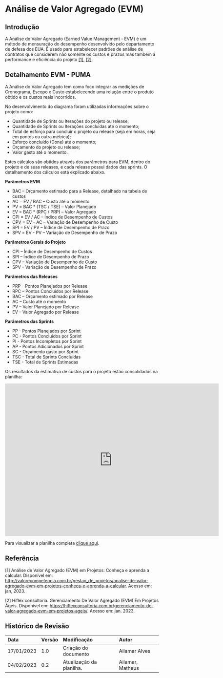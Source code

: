 
# Análise de Valor Agregado (EVM)

## Introdução

A Análise do Valor Agregado (Earned Value Management - EVM) é um método de mensuração do desempenho desenvolvido pelo departamento de defesa dos EUA. É usado para estabelecer padrões de análise de contratos que considerem não somente os custos e prazos mas também a performance e eficiência do projeto [[1]](#ref1), [[2]](#ref2).

## Detalhamento EVM - PUMA

A Análise do Valor Agregado tem como foco integrar as medições de Cronograma, Escopo e Custo estabelecendo uma relação entre o produto obtido e os custos reais incorridos.

No desenvolvimento do diagrama foram utilizadas informações sobre o projeto como:

- Quantidade de Sprints ou Iterações do projeto ou release;  
- Quantidade de Sprints ou Iterações concluídas até o momento;  
- Total de esforço para concluir o projeto ou release (seja em horas, seja em pontos ou outra métrica);  
- Esforço concluído (Done) até o momento;  
- Orçamento do projeto ou release;  
- Valor gasto até o momento.  


Estes cálculos são obtidos através dos parâmetros para EVM, dentro do projeto e de suas releases, e cada release possui dados das sprints. O detalhamento dos cálculos está explicado abaixo.

**Parâmetros EVM**
- BAC – Orçamento estimado para a Release, detalhado na tabela de custos  
- AC = EV / BAC – Custo até o momento  
- PV = BAC * (TSC / TSE) – Valor Planejado  
- EV = BAC * (RPC / PRP) – Valor Agregado  
- CPI = EV / AC – Índice de Desempenho de Custos  
- CPV = EV - AC – Variação de Desempenho de Custo  
- SPI = EV / PV – Índice de Desempenho de Prazo  
- SPV = EV - PV – Variação de Desempenho de Prazo  

**Parâmetros Gerais do Projeto**
- CPI – Índice de Desempenho de Custos  
- SPI – Índice de Desempenho de Prazo  
- CPV – Variação de Desempenho de Custo  
- SPV – Variação de Desempenho de Prazo  
 
**Parâmetros das Releases**
- PRP – Pontos Planejados por Release  
- RPC – Pontos Concluídos por Release  
- BAC – Orçamento estimado por Release  
- AC – Custo até o momento  
- PV – Valor Planejado por Release  
- EV – Valor Agregado por Release  

**Parâmetros das Sprints**
- PP - Pontos Planejados por Sprint  
- PC - Pontos Concluídos por Sprint  
- PI - Pontos Incompletos por Sprint  
- AP - Pontos Adicionados por Sprint  
- SC - Orçamento gasto por Sprint  
- TSC - Total de Sprints Concluídas  
- TSE - Total de Sprints Estimadas  

Os resultados da estimativa de custos para o projeto estão consolidados na planilha:
<iframe width="700" height="500" frameborder="0" scrolling="no" src="https://docs.google.com/spreadsheets/d/1JX57gR8_53dbSimfpn0yJvfqQPuwrfU01bsiqr05fYs/edit?usp=sharing&amp;single=true&amp;widget=true&amp;headers=false"></iframe>

<br/>

<p  align="justify">Para visualizar a planilha completa <a href="https://docs.google.com/spreadsheets/d/1JX57gR8_53dbSimfpn0yJvfqQPuwrfU01bsiqr05fYs/edit?usp=sharing">clique aqui</a>.</p>

## Referência

<a id="ref1"></a>
[1] Análise de Valor Agregado (EVM) em Projetos: Conheça e aprenda a calcular. Disponível em: <http://valorecompetencia.com.br/gestao_de_projetos/analise-de-valor-agregado-evm-em-projetos-conheca-e-aprenda-a-calcular>. Acesso em: jan, 2023. 

<a id="ref2"></a>
[2] Hiflex consultoria. Gerenciamento De Valor Agregado (EVM) Em Projetos Ágeis. Disponível em: https://hiflexconsultoria.com.br/gerenciamento-de-valor-agregado-evm-em-projetos-ageis/. Acesso em: jan. 2023. 

## Histórico de Revisão

| Data       | Versão | Modificação | Autor |
| :--------- | :----- | :---------- | :---- |
| 17/01/2023 | 1.0    | Criação do documento | Ailamar Alves |
| 04/02/2023 | 0.2    | Atualização da planilha.| Ailamar, Matheus |
